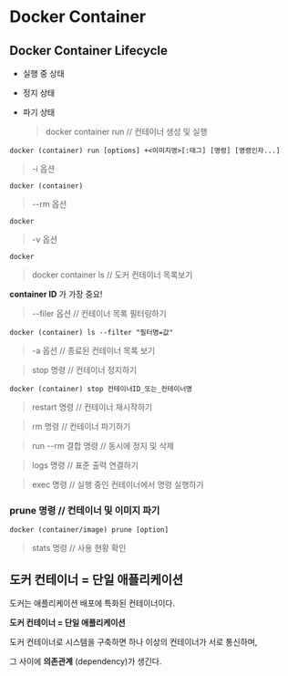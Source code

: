 # Docker Container

## Docker Container Lifecycle

- 실행 중 상태

- 정지 상태

- 파기 상태

  > docker container run // 컨테이너 생성 및 실행

``` git
docker (container) run [options] +<이미지명>[:태그] [명령] [명령인자...]
```



> -i 옵션 

``` git
docker (container) 
```



> --rm 옵션

``` git
docker
```



> -v 옵션

``` git
docker
```



> docker container ls // 도커 컨테이너 목록보기

**container ID** 가 가장 중요!



> --filer 옵션 // 컨테이너 목록 필터링하기

``` git
docker (container) ls --filter "필터명=값"
```



> -a 옵션 // 종료된 컨테이너 목록 보기

 

> stop 명령 // 컨테이너 정지하기

``` git
docker (container) stop 컨테이너ID_또는_컨테이너명
```



> restart 명령 // 컨테이너 재시작하기



> rm 명령 // 컨테이너 파기하기



> run --rm 결합 명령 // 동시에 정지 및 삭제



> logs 명령  // 표준 출력 연결하기



> exec 명령 // 실행 중인 컨테이너에서 명령 실행하기



### prune 명령 // 컨테이너 및 이미지 파기

``` git
docker (container/image) prune [option]
```



> stats 명령 // 사용 현황 확인



## 도커 컨테이너 = 단일 애플리케이션

도커는 애플리케이션 배포에 특화된 컨테이너이다.

**도커 컨테이너 = 단일 애플리케이션**

도커 컨테이너로 시스템을 구축하면 하나 이상의 컨테이너가 서로 통신하며, 

그 사이에 **의존관계** (dependency)가 생긴다.